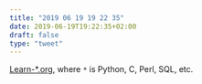 ```yaml
---
title: "2019 06 19 19 22 35"
date: 2019-06-19T19:22:35+02:00
draft: false
type: "tweet"
---
```

[Learn-*.org](https://www.learn-c.org), where `*` is Python, C, Perl, SQL, etc.

